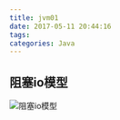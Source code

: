 ```yaml
---
title: jvm01
date: 2017-05-11 20:44:16
tags:
categories: Java
---
```


## 阻塞io模型
![阻塞io模型](/2017/03/08/network/阻塞io模型.png)
